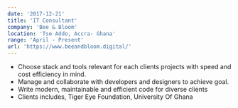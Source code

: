 ```yaml
---
date: '2017-12-21'
title: 'IT Consultant'
company: 'Bee & Bloom'
location: 'Tse Addo, Accra- Ghana'
range: 'April - Present'
url: 'https://www.beeandbloom.digital/'
---
```


- Choose stack and tools relevant for each clients projects with speed and cost efficiency in mind.
- Manage and collaborate with developers and designers to achieve goal.
- Write modern, maintainable and efficient code for diverse clients
- Clients includes, Tiger Eye Foundation, University Of Ghana
